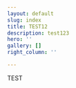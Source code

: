 ```yaml
---
layout: default
slug: index
title: TEST12
description: test123
hero: ''
gallery: []
right_column: ''

---
```

TEST